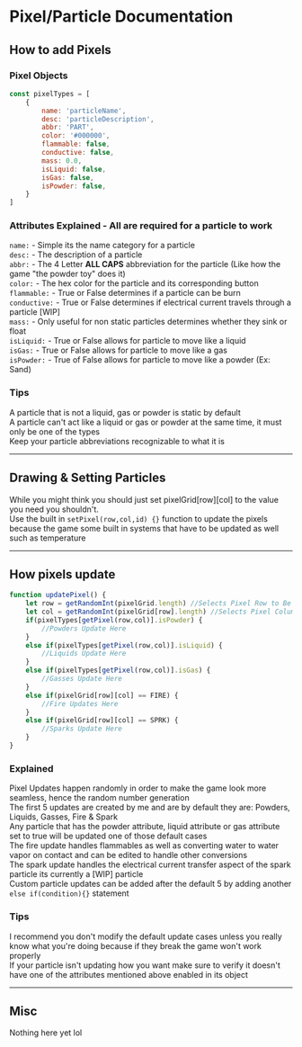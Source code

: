 # Pixel/Particle Documentation
## How to add Pixels
### Pixel Objects
```js
const pixelTypes = [
    {
        name: 'particleName',
        desc: 'particleDescription',
        abbr: 'PART',
        color: '#000000',
        flammable: false,
        conductive: false,
        mass: 0.0,
        isLiquid: false,
        isGas: false,
        isPowder: false,
    }
]
```
### Attributes Explained - All are required for a particle to work
`name:` - Simple its the name category for a particle<br>
`desc:` - The description of a particle<br>
`abbr:` - The 4 Letter **ALL CAPS** abbreviation for the particle (Like how the game "the powder toy" does it)<br>
`color:` - The hex color for the particle and its corresponding button<br>
`flammable:` - True or False determines if a particle can be burn<br>
`conductive:` - True or False determines if electrical current travels through a particle [WIP]<br>
`mass:` - Only useful for non static particles determines whether they sink or float<br>
`isLiquid:` - True or False allows for particle to move like a liquid<br>
`isGas:` - True or False allows for particle to move like a gas<br>
`isPowder:` - True of False allows for particle to move like a powder (Ex: Sand)<br>
### Tips
A particle that is not a liquid, gas or powder is static by default<br>
A particle can't act like a liquid or gas or powder at the same time, it must only be one of the types<br>
Keep your particle abbreviations recognizable to what it is
***
## Drawing & Setting Particles
While you might think you should just set pixelGrid[row][col] to the value you need you shouldn't.<br>
Use the built in `setPixel(row,col,id) {}` function to update the pixels because the game some built in systems that have to be updated as well such as temperature
***
## How pixels update
```js
function updatePixel() {
    let row = getRandomInt(pixelGrid.length) //Selects Pixel Row to Be Updated
    let col = getRandomInt(pixelGrid[row].length) //Selects Pixel Column to Be Updated
    if(pixelTypes[getPixel(row,col)].isPowder) {
        //Powders Update Here
    }
    else if(pixelTypes[getPixel(row,col)].isLiquid) {
        //Liquids Update Here
    }
    else if(pixelTypes[getPixel(row,col)].isGas) {
        //Gasses Update Here
    }
    else if(pixelGrid[row][col] == FIRE) {
        //Fire Updates Here
    }
    else if(pixelGrid[row][col] == SPRK) {
        //Sparks Update Here
    }
}
```
### Explained
Pixel Updates happen randomly in order to make the game look more seamless, hence the random number generation<br>
The first 5 updates are created by me and are by default they are: Powders, Liquids, Gasses, Fire & Spark<br>
Any particle that has the powder attribute, liquid attribute or gas attribute set to true will be updated one of those default cases<br>
The fire update handles flammables as well as converting water to water vapor on contact and can be edited to handle other conversions<br>
The spark update handles the electrical current transfer aspect of the spark particle its currently a [WIP] particle<br>
Custom particle updates can be added after the default 5 by adding another `else if(condition){}` statement<br>
### Tips
I recommend you don't modify the default update cases unless you really know what you're doing because if they break the game won't work properly<br>
If your particle isn't updating how you want make sure to verify it doesn't have one of the attributes mentioned above enabled in its object<br>
***
## Misc
Nothing here yet lol